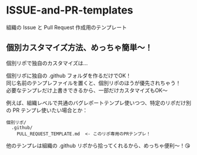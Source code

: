 ISSUE-and-PR-templates
============================================
組織の Issue と Pull Request 作成用のテンプレート



個別カスタマイズ方法、めっちゃ簡単〜！  
--------------------------------------------
個別リポで独自のカスタマイズは...

個別リポに独自の .github フォルダを作るだけでOK！  
同じ名前のテンプレファイルを置くと、個別リポのほうが優先されちゃう！  
必要なテンプレだけ上書きできるから、一部だけカスタマイズもOK〜  

例えば、組織レベルで共通のバグレポートテンプレ使いつつ、特定のリポだけ別の PR テンプレ使いたい場合とか：

```
個別リポ/
  .github/
    PULL_REQUEST_TEMPLATE.md  <- このリポ専用のPRテンプレ！
```
他のテンプレは組織の .github リポから拾ってくれるから、めっちゃ便利〜！😘


